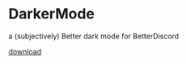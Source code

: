 # DarkerMode
a (subjectively) Better dark mode for BetterDiscord

[download](https://raw.githubusercontent.com/Szedann/DarkerMode/main/css/DarkerMode.theme.css)
